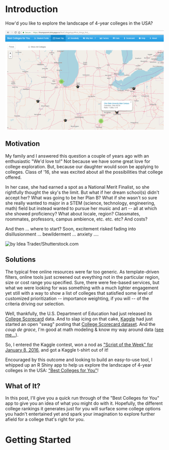 # Introduction

How'd you like to explore the landscape of 4-year colleges in the USA? 

![A virtual college roadtrip exploring colleges ranked just for you.](BestCollegeApp_roadtrip1.png)

## Motivation

My family and I answered this question a couple of years ago with an enthusiastic "We'd love to!"  Not because we have some great love for college exploration.  But, because our daughter would soon be applying to colleges.  Class of '16, she was excited about all the possibilities that college offered.  

In her case, she had earned a spot as a National Merit Finalist, so she rightfully thought the sky's the limit.  But what if her dream school(s) didn't accept her?  What was going to be her Plan B?  What if she wasn't so sure she really wanted to major in a STEM (science, technology, engineering, math) field but instead wanted to pursue her music and art -- all at which she showed proficiency?  What about locale, region? Classmates, roommates, professors, campus ambience, etc. etc. etc?  And costs?

And then ... where to start? Soon, excitement risked fading into disillusionment ... bewilderment ... anxiety ....

![by Idea Trader/Shutterstock.com](shutterstock_701062771_25pct.jpg=500x416)

## Solutions

The typical free online resources were far too generic.  As template-driven filters, online tools just screened out eveything not in the particular region, size or cost range you specified.  Sure, there were fee-based services, but what we were looking for was something with a much lighter engagement yet still with a way to show a list of colleges that satisfied some level of customized prioritization -- importance weighting, if you will -- of the criteria driving our selection.

Well, thankfully, the U.S. Department of Education had just released its [College Scorecard](https://collegescorecard.ed.gov/data/) data.  And to slap icing on that cake, [Kaggle](https://kaggle.com) had just started an open "swag" posting that [College Scorecard dataset]().  And the *coup de grace*, I'm good at math modeling & know my way around data ([see me...](https://www.linkedin.com/in/mlthomps/)).

So, I entered the Kaggle contest, won a nod as ["Script of the Week" for January 8, 2016](http://blog.kaggle.com/2016/02/19/december-2015-january-2016-scripts-of-the-week/), and got a Kaggle t-shirt out of it!

Encouraged by this outcome and looking to build an easy-to-use tool, I whipped up an R Shiny app to help us explore the landscape of 4-year colleges in the USA: ["Best Colleges for You"](https://thompsonml.shinyapps.io/BestCollegeApp/)!

## What of It?

In this post, I'll give you a quick run through of the "Best Colleges for You" app to give you an idea of what you might do with it.  Hopefully, the different college rankings it generates just for you will surface some college options you hadn't entertained yet and spark your imagination to explore further afield for a college that's right for you.

# Getting Started

